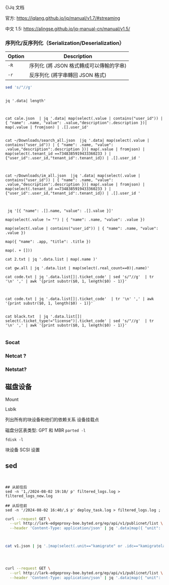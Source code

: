 {}Jq 文档

官方: https://jqlang.github.io/jq/manual/v1.7/#streaming

中文 1.5: https://alingse.github.io/jq-manual-cn/manual/v1.5/


 ### 序列化/反序列化（Serialization/Deserialization）


| Option | Description              |
| ------ | ------------------------ |
| `-R`   | 序列化 (將 JSON 格式轉成可以傳輸的字串) |
| `-r`   | 反序列化 (將字串轉回 JSON 格式)     |

```bash
sed 's/"//g'
```




```shell

jq '.data| length'



cat cale.json  | jq '.data| map(select(.value | contains("user_id")) | { "name": .name, "value": .value,"description":.description })| map(.value | fromjson) | .[].user_id' 


cat ~/Downloads/search_all.json  |jq '.data| map(select(.value | contains("user_id")) | { "name": .name, "value": .value,"description":.description })| map(.value | fromjson) | map(select(.tenant_id ==7348385919433360233 ) | {"user_id":.user_id,"tenant_id":.tenant_id}) | .[].user_id '



cat ~/Downloads/im_all.json  |jq '.data| map(select(.value | contains("user_id")) | { "name": .name, "value": .value,"description":.description })| map(.value | fromjson) | map(select(.tenant_id ==7348385919433360233 ) | {"user_id":.user_id,"tenant_id":.tenant_id}) | .[].user_id '



```

```
 jq '[{ "name": .[].name, "value": .[].value }]'
```

```
map(select(.value != "") | { "name": .name, "value": .value })
```

```
map(select(.value | contains("user_id")) | { "name": .name, "value": .value })
```


```
map({ "name": .app, "title": .title })
```


```
map(. + []))

cat 2.txt | jq '.data.list | map(.name )'

```


```
cat gw.all | jq '.data.list | map(select(.real_count==0)|.name)'

```


```
cat code.txt | jq '.data.list[]|.ticket_code' | sed 's/"//g'  | tr '\n' ',' | awk '{print substr($0, 1, length($0) - 1)}'



cat code.txt | jq '.data.list[]|.ticket_code'  | tr '\n' ',' | awk '{print substr($0, 1, length($0) - 1)}'


cat black.txt  | jq '.data.list[]| select(.ticket_type!="license")|.ticket_code' | sed 's/"//g'  | tr '\n' ',' | awk '{print substr($0, 1, length($0) - 1)}'


```
### Socat 

### Netcat ?


### Netstat?


## 磁盘设备

Mount

Lsblk

列出所有的块设备和他们的依赖关系
设备挂载点

磁盘分区表类型: GPT 和 MBR
`parted -l`

`fdisk -l`


块设备 SCSI 设置


## sed

```shell


## 从前往后
sed -n '1,/2024-08-02 19:10/ p' filtered_logs.log > filtered_logs_new.log

## 从后往前
sed -n '/2024-08-02 16:40/,$ p' deploy_task.log > filtered_logs.log ; 

```



```bash 
curl --request GET \
  --url http://lark-edgeproxy-boe.byted.org/ep/api/v1/publicnet/list \
  --header 'Content-Type: application/json' | jq '.data|map({ "unit": .unit, "idc": .idc })' > v1.json



cat v1.json | jq '.|map(select(.unit=="kamigrate" or .idc=="kamigratelark"))' > v2.json




curl --request GET \
  --url http://lark-edgeproxy-boe.byted.org/ep/api/v1/publicnet/list \
  --header 'Content-Type: application/json' | jq '.data|map({ "unit": .unit, "idc": .idc })' | jq '.|map(select(.unit=="kamigrate" or .idc=="kamigratelark"))'






```